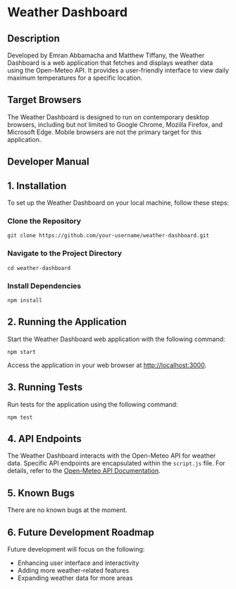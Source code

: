 <h1>Weather Dashboard</h1>

<h2>Description</h2>
<p>Developed by Emran Abbamacha and Matthew Tiffany, the Weather Dashboard is a web application that fetches and displays weather data using the Open-Meteo API. It provides a user-friendly interface to view daily maximum temperatures for a specific location.</p>

<h2>Target Browsers</h2>
<p>The Weather Dashboard is designed to run on contemporary desktop browsers, including but not limited to Google Chrome, Mozilla Firefox, and Microsoft Edge. Mobile browsers are not the primary target for this application.</p>

<h2>Developer Manual</h2>
<h2>1. Installation</h2>
<p>To set up the Weather Dashboard on your local machine, follow these steps:</p>
<h3>Clone the Repository</h3>
<pre><code>git clone https://github.com/your-username/weather-dashboard.git</code></pre>
<h3>Navigate to the Project Directory</h3>
<pre><code>cd weather-dashboard</code></pre>
<h3>Install Dependencies</h3>
<pre><code>npm install</code></pre>

<h2>2. Running the Application</h2>
<p>Start the Weather Dashboard web application with the following command:</p>
<pre><code>npm start</code></pre>
<p>Access the application in your web browser at <a href="http://localhost:3000">http://localhost:3000</a>.</p>

<h2>3. Running Tests</h2>
<p>Run tests for the application using the following command:</p>
<pre><code>npm test</code></pre>

<h2>4. API Endpoints</h2>
<p>The Weather Dashboard interacts with the Open-Meteo API for weather data. Specific API endpoints are encapsulated within the <code>script.js</code> file. For details, refer to the <a href="https://open-meteo.com/en/docs">Open-Meteo API Documentation</a>.</p>

<h2>5. Known Bugs</h2>
<p>There are no known bugs at the moment.</p>

<h2>6. Future Development Roadmap</h2>
<p>Future development will focus on the following:</p>
<ul>
  <li>Enhancing user interface and interactivity</li>
  <li>Adding more weather-related features</li>
  <li>Expanding weather data for more areas </li>
</ul>
